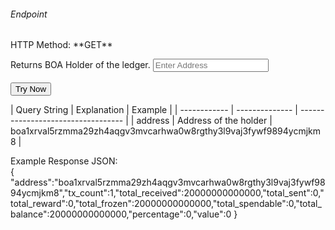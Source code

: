 <h6>Endpoint</h6>

<p id="endpoint"></p>
HTTP Method: **GET**

Returns BOA Holder of the ledger.
<input class="md-input" placeholder="Enter Address" id="address" width="100"></input><br/><br/>
<button class="md-button" onclick="tryNow()">Try Now</button>
<script>
   document.getElementById("endpoint").innerHTML =`http://3.38.34.30:3836/holder/${document.getElementById("address").value || "boa1xrval5rzmma29zh4aqgv3mvcarhwa0w8rgthy3l9vaj3fywf9894ycmjkm8"}`
    function tryNow(){
        document.getElementById("showResult").innerHTML =""
        document.getElementById("endpoint").innerHTML =""
        fetch(`http://3.38.34.30:3836/holder/${document.getElementById("address").value || "boa1xrval5rzmma29zh4aqgv3mvcarhwa0w8rgthy3l9vaj3fywf9894ycmjkm8"}`).then((res) => {
            res.json().then((res) => {
                document.getElementById("showResult").innerHTML = JSON.stringify(res)
                document.getElementById("endpoint").innerHTML =`http://3.38.34.30:3836/holder/${document.getElementById("address").value || "boa1xrval5rzmma29zh4aqgv3mvcarhwa0w8rgthy3l9vaj3fywf9894ycmjkm8"}`
                })
        }).catch((err) => {
            console.log(err)
        })
    }
</script>
<p id="showResult"></p>
| Query String | Explanation    | Example                            |
| ------------ | -------------- | ---------------------------------- |
| address      | Address of the holder | boa1xrval5rzmma29zh4aqgv3mvcarhwa0w8rgthy3l9vaj3fywf9894ycmjkm8 |


Example Response JSON:<br/>
{
    "address":"boa1xrval5rzmma29zh4aqgv3mvcarhwa0w8rgthy3l9vaj3fywf9894ycmjkm8","tx_count":1,"total_received":20000000000000,"total_sent":0,"total_reward":0,"total_frozen":20000000000000,"total_spendable":0,"total_balance":20000000000000,"percentage":0,"value":0
}